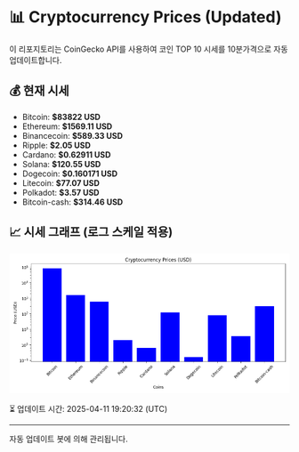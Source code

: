 
# 📊 Cryptocurrency Prices (Updated)

이 리포지토리는 CoinGecko API를 사용하여 코인 TOP 10 시세를 10분가격으로 자동 업데이트합니다.

## 💰 현재 시세
- Bitcoin: **$83822 USD**
- Ethereum: **$1569.11 USD**
- Binancecoin: **$589.33 USD**
- Ripple: **$2.05 USD**
- Cardano: **$0.62911 USD**
- Solana: **$120.55 USD**
- Dogecoin: **$0.160171 USD**
- Litecoin: **$77.07 USD**
- Polkadot: **$3.57 USD**
- Bitcoin-cash: **$314.46 USD**

## 📈 시세 그래프 (로그 스케일 적용)
![Crypto Prices](crypto_prices.png)

⏳ 업데이트 시간: 2025-04-11 19:20:32 (UTC)

---
자동 업데이트 봇에 의해 관리됩니다.
